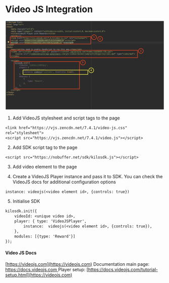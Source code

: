 # Video JS Integration
![image](https://raw.githubusercontent.com/verasitytech/docs/master/integrations/img/VideoJS.png)
 
1. Add VideoJS stylesheet and script tags to the page
```
<link href="https://vjs.zencdn.net/7.4.1/video-js.css" rel="stylesheet">
<script src="https://vjs.zencdn.net/7.4.1/video.js"></script>
```

2. Add SDK script tag to the page
```
<script src="https://nobuffer.net/sdk/kilosdk.js"></script>
```

3. Add video element to the page

4. Create a VideoJS Player instance and pass it to SDK. You can check the VideoJS docs for additional configuration options
```
instance: videojs(<video element id>, {controls: true})
```

5. Initialise SDK
```
kilosdk.init({
	videoId: <unique video id>,
	player: { type: 'VideoJSPlayer',
		instance:  videojs(<video element id>, {controls: true}),
	},
	modules: [{type: 'Reward'}]
});
```


#### Video JS Docs

[https://videojs.com](https://videojs.com)
Documentation main page: [https://docs.videojs.com ](https://videojs.com)
Player setup: [https://docs.videojs.com/tutorial-setup.html](https://videojs.com)
